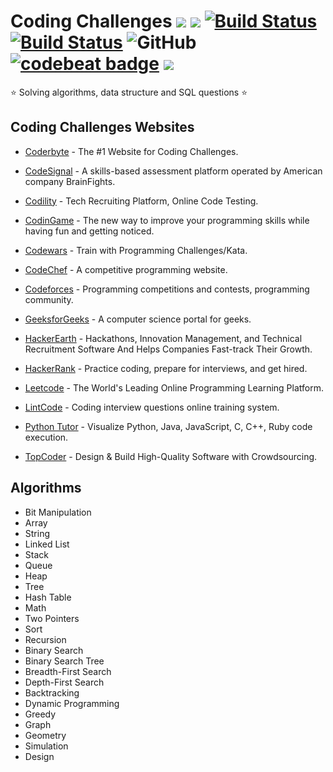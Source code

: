 # Coding Challenges ![](https://img.shields.io/github/languages/top/siansiansu/coding-challenges.svg?colorB=blue&style=flat) ![](https://img.shields.io/github/languages/count/siansiansu/coding-challenges.svg?style=flat) [![Build Status](https://travis-ci.org/siansiansu/coding-challenges.svg?branch=master)](https://travis-ci.org/siansiansu/coding-challenges) [![Build Status](https://cloud.drone.io/api/badges/siansiansu/coding-challenges/status.svg)](https://cloud.drone.io/siansiansu/coding-challenges) ![GitHub](https://img.shields.io/github/license/mashape/apistatus.svg) [![codebeat badge](https://codebeat.co/badges/088d0289-681e-4980-844f-285f8b212d6f)](https://codebeat.co/projects/github-com-siansiansu-coding-challenges-master)  ![](https://img.shields.io/badge/training-skills-ff69b4.svg)

:star: Solving algorithms, data structure and SQL questions :star:

## Coding Challenges Websites

- [Coderbyte](https://coderbyte.com/) - The #1 Website for Coding Challenges.

- [CodeSignal](https://codesignal.com/) - A skills-based assessment platform operated by American company BrainFights.

- [Codility](https://www.codility.com/) - Tech Recruiting Platform, Online Code Testing.

- [CodinGame](https://www.codingame.com/start) - The new way to improve your programming skills while having fun and getting noticed.

- [Codewars](https://www.codewars.com/) - Train with Programming Challenges/Kata.

- [CodeChef](https://www.codechef.com/) - A competitive programming website.

- [Codeforces](http://codeforces.com/) - Programming competitions and contests, programming community.

- [GeeksforGeeks](https://www.geeksforgeeks.org/) - A computer science portal for geeks.

- [HackerEarth](https://www.hackerearth.com/) - Hackathons, Innovation Management, and Technical Recruitment Software And Helps Companies Fast-track Their Growth.

- [HackerRank](https://www.hackerrank.com/) - Practice coding, prepare for interviews, and get hired.

- [Leetcode](https://leetcode.com) - The World's Leading Online Programming Learning Platform.

- [LintCode](https://www.lintcode.com/) - Coding interview questions online training system.

- [Python Tutor](http://www.pythontutor.com/visualize.html#mode=edit) - Visualize Python, Java, JavaScript, C, C++, Ruby code execution.

- [TopCoder](https://www.topcoder.com/challenges/) - Design & Build High-Quality Software with Crowdsourcing.

## Algorithms

- Bit Manipulation
- Array
- String
- Linked List
- Stack
- Queue
- Heap
- Tree
- Hash Table
- Math
- Two Pointers
- Sort
- Recursion
- Binary Search
- Binary Search Tree
- Breadth-First Search
- Depth-First Search
- Backtracking
- Dynamic Programming
- Greedy
- Graph
- Geometry
- Simulation
- Design
